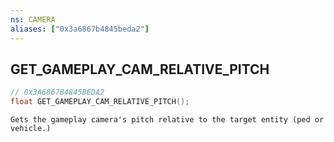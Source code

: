 ```yaml
---
ns: CAMERA
aliases: ["0x3a6867b4845beda2"]
---
```

## GET_GAMEPLAY_CAM_RELATIVE_PITCH

```c
// 0x3A6867B4845BEDA2
float GET_GAMEPLAY_CAM_RELATIVE_PITCH();
```

```
Gets the gameplay camera's pitch relative to the target entity (ped or vehicle.)
```
